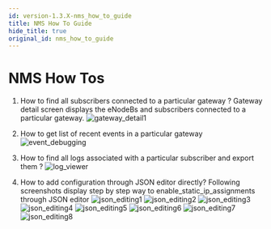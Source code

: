 ```yaml
---
id: version-1.3.X-nms_how_to_guide
title: NMS How To Guide
hide_title: true
original_id: nms_how_to_guide
---
```

# NMS How Tos

1. How to find all subscribers connected to a particular gateway ?
Gateway detail screen displays the eNodeBs and subscribers connected to a particular gateway.
![gateway_detail1](../../../docs/assets/nms/userguide/equipment/gateway_detail1.png)

2. How to get list of recent events in a particular gateway
![event_debugging](../../../docs/assets/nms/userguide/event_debugging.png)

3. How to find all logs associated with a particular subscriber and export them ?
![log_viewer](../../../docs/assets/nms/userguide/log_viewer_out.gif)

4. How to add configuration through JSON editor directly?
Following screenshots display step by step way to enable_static_ip_assignments through
JSON editor
![json_editing1](../../../docs/assets//nms/userguide/json_editing1.png)
![json_editing2](../../../docs/assets//nms/userguide/json_editing2.png)
![json_editing3](../../../docs/assets//nms/userguide/json_editing3.png)
![json_editing4](../../../docs/assets//nms/userguide/json_editing4.png)
![json_editing5](../../../docs/assets//nms/userguide/json_editing5.png)
![json_editing6](../../../docs/assets//nms/userguide/json_editing6.png)
![json_editing7](../../../docs/assets//nms/userguide/json_editing7.png)
![json_editing8](../../../docs/assets//nms/userguide/json_editing8.png)
